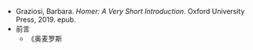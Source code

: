 - Graziosi, Barbara. _Homer: A Very Short Introduction_. Oxford University Press, 2019. epub.
- 前言
	- 《奥麦罗斯